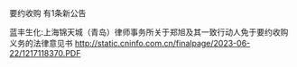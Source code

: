 要约收购 有1条新公告 

蓝丰生化:上海锦天城（青岛）律师事务所关于郑旭及其一致行动人免于要约收购义务的法律意见书 http://static.cninfo.com.cn/finalpage/2023-06-22/1217118370.PDF 

